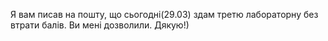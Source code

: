 Я вам писав на пошту, що сьогодні(29.03) здам третю лабораторну без втрати балів.
Ви мені дозволили. 
Дякую!)
